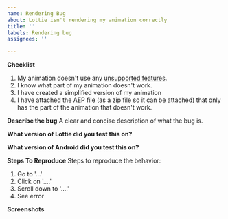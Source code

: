 ```yaml
---
name: Rendering Bug
about: Lottie isn't rendering my animation correctly
title: ''
labels: Rendering bug
assignees: ''

---
```


**Checklist**
1. My animation doesn't use any [unsupported features](http://airbnb.io/lottie/#/supported-features).
2. I know what part of my animation doesn't work.
3. I have created a simplified version of my animation 
4. I have attached the AEP file (as a zip file so it can be attached) that only has the part of the animation that doesn't work.

**Describe the bug**
A clear and concise description of what the bug is.

**What version of Lottie did you test this on?**

**What version of Android did you test this on?**

**Steps To Reproduce**
Steps to reproduce the behavior:
1. Go to '...'
2. Click on '....'
3. Scroll down to '....'
4. See error

**Screenshots**
